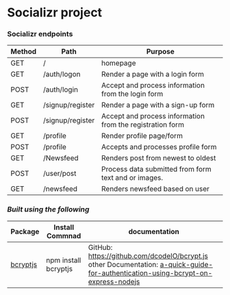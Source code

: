 # **Socializr project**



### **Socializr endpoints**
Method | Path | Purpose | 
------------- | ------------- | ------------ 
GET  | /  | homepage
GET  | /auth/logon | Render a page with a login form
POST | /auth/login | Accept and process information from the login form
GET  | /signup/register | Render a page with a sign-up form
POST | /signup/register | Accept and process information from the registration form
GET	 | /profile	 | Render profile page/form
POST | /profile	| Accepts and processes profile form
GET	 | /Newsfeed |	Renders post from newest to oldest
POST | /user/post	| Process data submitted from form text and or images.
GET |	/newsfeed	| Renders newsfeed based on user


### *Built using the following* ###
Package | Install Commnad | documentation
--- | --- | ---
[bcryptjs](https://www.npmjs.com/package/bcryptjs) | npm install bcryptjs | GitHub: https://github.com/dcodeIO/bcrypt.js  other Documentation: [a-quick-guide-for-authentication-using-bcrypt-on-express-nodejs](https://medium.com/@mridu.sh92/a-quick-guide-for-authentication-using-bcrypt-on-express-nodejs-1d8791bb418f)